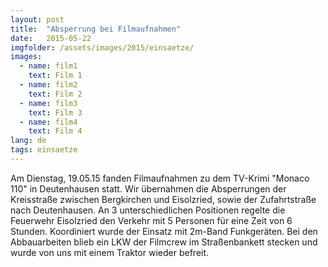 ```yaml
---
layout: post
title:  "Absperrung bei Filmaufnahmen"
date:   2015-05-22
imgfolder: /assets/images/2015/einsaetze/
images:
  - name: film1
    text: Film 1
  - name: film2
    text: Film 2
  - name: film3
    text: Film 3
  - name: film4
    text: Film 4
lang: de
tags: einsaetze
---
```

Am Dienstag, 19.05.15 fanden Filmaufnahmen zu dem TV-Krimi "Monaco 110" in Deutenhausen statt. Wir übernahmen die Absperrungen der Kreisstraße zwischen Bergkirchen und Eisolzried, sowie der Zufahrtstraße nach Deutenhausen. An 3 unterschiedlichen Positionen regelte die Feuerwehr Eisolzried den Verkehr mit 5 Personen für eine Zeit von 6 Stunden. Koordiniert wurde der Einsatz mit 2m-Band Funkgeräten. Bei den Abbauarbeiten blieb ein LKW der Filmcrew im Straßenbankett stecken und wurde von uns mit einem Traktor wieder befreit.
